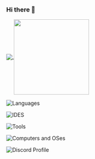 ### Hi there 👋

<a href="https://github.com/LilleAila">
  <img align="center" src="https://github-readme-stats.vercel.app/api?username=LilleAila&show_icons=true\&rank_icon=github" />
</a>
<a href="https://github.com/LilleAila">
  <img height=200 align="center" src="https://github-readme-stats.vercel.app/api/top-langs?username=LilleAila&hide_progress=true&langs_count=8&card_width=320&hide=shaderlab,hlsl" />
</a>

![Languages](https://skillicons.dev/icons?i=latex,javascript,ts,jquery,rust,py,lua,bash,css,sass,tailwind,svelte,react,firebase,c,cpp,markdown,nodejs,unity,cs,html,bots,regex&perline=10)

![IDES](https://skillicons.dev/icons?i=neovim,vim,replit,vscode)

![Tools](https://skillicons.dev/icons?i=git,github)

![Computers and OSes](https://skillicons.dev/icons?i=linux,raspberrypi)

![Discord Profile](https://discord.c99.nl/widget/theme-1/866326346262642728.png)
<!--
**LilleAila/LilleAila** is a ✨ _special_ ✨ repository because its `README.md` (this file) appears on your GitHub profile.

Here are some ideas to get you started:

- 🔭 I’m currently working on ...
- 🌱 I’m currently learning ...
- 👯 I’m looking to collaborate on ...
- 🤔 I’m looking for help with ...
- 💬 Ask me about ...
- 📫 How to reach me: ...
- 😄 Pronouns: ...
- ⚡ Fun fact: ...
-->
